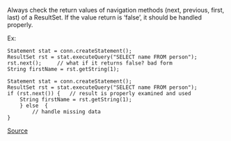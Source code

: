 Always check the return values of navigation methods (next, previous, first, last) of a ResultSet.
If the value return is ‘false’, it should be handled properly.

Ex:

    Statement stat = conn.createStatement();
    ResultSet rst = stat.executeQuery("SELECT name FROM person");
    rst.next(); 	// what if it returns false? bad form
    String firstName = rst.getString(1);

    Statement stat = conn.createStatement();
    ResultSet rst = stat.executeQuery("SELECT name FROM person");
    if (rst.next()) {	// result is properly examined and used
        String firstName = rst.getString(1);
        } else  {
            // handle missing data
    }

[Source](http://pmd.sourceforge.net/pmd-5.3.2/pmd-java/rules/java/basic.html#CheckResultSet)